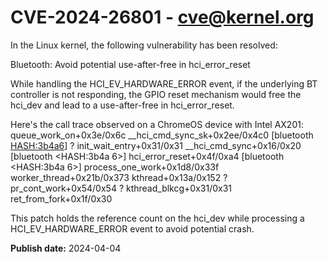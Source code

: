 # CVE-2024-26801 - cve@kernel.org

In the Linux kernel, the following vulnerability has been resolved:

Bluetooth: Avoid potential use-after-free in hci_error_reset

While handling the HCI_EV_HARDWARE_ERROR event, if the underlying
BT controller is not responding, the GPIO reset mechanism would
free the hci_dev and lead to a use-after-free in hci_error_reset.

Here's the call trace observed on a ChromeOS device with Intel AX201:
   queue_work_on+0x3e/0x6c
   __hci_cmd_sync_sk+0x2ee/0x4c0 [bluetooth <HASH:3b4a6>]
   ? init_wait_entry+0x31/0x31
   __hci_cmd_sync+0x16/0x20 [bluetooth <HASH:3b4a 6>]
   hci_error_reset+0x4f/0xa4 [bluetooth <HASH:3b4a 6>]
   process_one_work+0x1d8/0x33f
   worker_thread+0x21b/0x373
   kthread+0x13a/0x152
   ? pr_cont_work+0x54/0x54
   ? kthread_blkcg+0x31/0x31
    ret_from_fork+0x1f/0x30

This patch holds the reference count on the hci_dev while processing
a HCI_EV_HARDWARE_ERROR event to avoid potential crash.

**Publish date:** 2024-04-04
